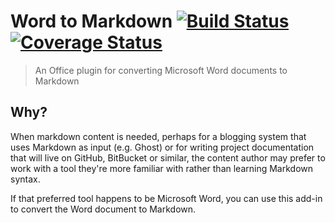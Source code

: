 # Word to Markdown [![Build Status](https://travis-ci.org/TomSeldon/word-to-markdown.svg?branch=master)](https://travis-ci.org/TomSeldon/word-to-markdown) [![Coverage Status](https://coveralls.io/repos/TomSeldon/word-to-markdown/badge.svg?branch=master&service=github)](https://coveralls.io/github/TomSeldon/word-to-markdown?branch=master)

> An Office plugin for converting Microsoft Word documents to Markdown

## Why?

When markdown content is needed, perhaps for a blogging system that uses Markdown as input (e.g. Ghost) or for writing project documentation
that will live on GitHub, BitBucket or similar, the content author may prefer to work with a tool they're more familiar with rather
than learning Markdown syntax.

If that preferred tool happens to be Microsoft Word, you can use this add-in to convert the Word document to Markdown.

